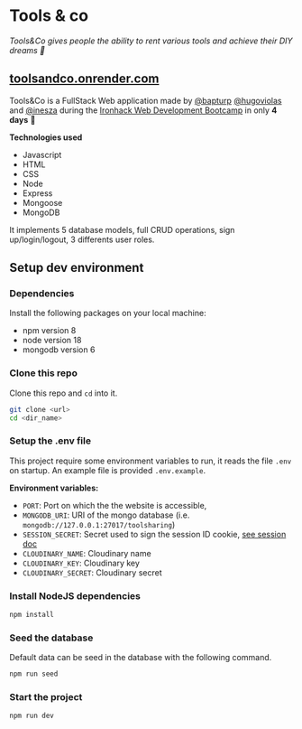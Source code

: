 # Tools & co

_Tools&Co gives people the ability to rent various tools and achieve their DIY dreams 🤩_

## [toolsandco.onrender.com](https://toolsandco.onrender.com/)

Tools&Co is a FullStack Web application made by [@bapturp](https://github.com/bapturp) [@hugoviolas](https://github.com/hugoviolas) and [@inesza](https://github.com/inesza) during the [Ironhack Web Development Bootcamp](https://www.ironhack.com/en/web-development) in only **4 days** 🚀

**Technologies used**

- Javascript
- HTML
- CSS
- Node
- Express
- Mongoose
- MongoDB

It implements 5 database models, full CRUD operations, sign up/login/logout, 3 differents user roles.

## Setup dev environment

### Dependencies

Install the following packages on your local machine:

- npm version 8
- node version 18
- mongodb version 6

### Clone this repo

Clone this repo and `cd` into it.

```sh
git clone <url>
cd <dir_name>
```

### Setup the .env file

This project require some environment variables to run, it reads the file `.env` on startup. An example file is provided `.env.example`.

**Environment variables:**

- `PORT`: Port on which the the website is accessible,
- `MONGODB_URI`: URI of the mongo database (i.e. `mongodb://127.0.0.1:27017/toolsharing`)
- `SESSION_SECRET`: Secret used to sign the session ID cookie, [see session doc](https://www.npmjs.com/package/express-session#user-content-secret)
- `CLOUDINARY_NAME`: Cloudinary name
- `CLOUDINARY_KEY`: Cloudinary key
- `CLOUDINARY_SECRET`: Cloudinary secret

### Install NodeJS dependencies

```sh
npm install
```

### Seed the database

Default data can be seed in the database with the following command.

```sh
npm run seed
```

### Start the project

```sh
npm run dev
```
